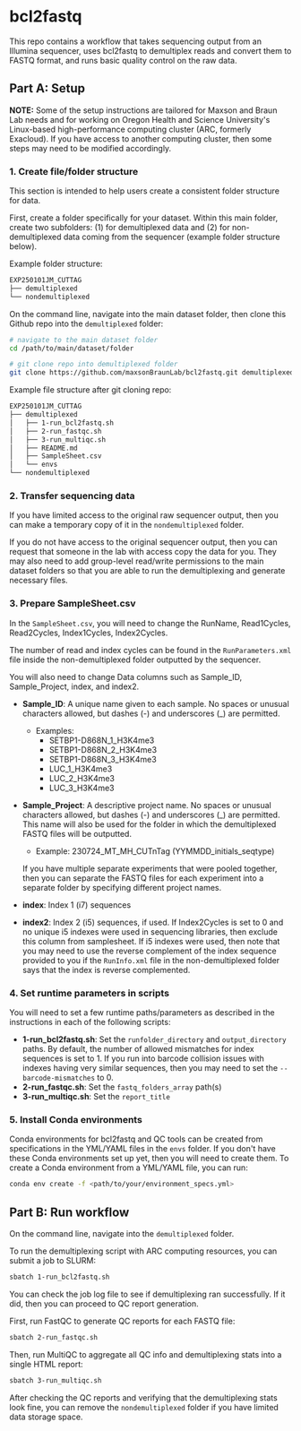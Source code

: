 # bcl2fastq

This repo contains a workflow that takes sequencing output from an Illumina sequencer, uses bcl2fastq to demultiplex reads and convert them to FASTQ format, and runs basic quality control on the raw data.

## Part A: Setup

**NOTE:** Some of the setup instructions are tailored for Maxson and Braun Lab needs and for working on Oregon Health and Science University's Linux-based high-performance computing cluster (ARC, formerly Exacloud). If you have access to another computing cluster, then some steps may need to be modified accordingly.


### 1. Create file/folder structure

This section is intended to help users create a consistent folder structure for data.

First, create a folder specifically for your dataset. Within this main folder, create two subfolders: (1) for demultiplexed data and (2) for non-demultiplexed data coming from the sequencer (example folder structure below).

Example folder structure:

```bash
EXP250101JM_CUTTAG
├── demultiplexed
└── nondemultiplexed
```

On the command line, navigate into the main dataset folder, then clone this Github repo into the `demultiplexed` folder:

```bash
# navigate to the main dataset folder
cd /path/to/main/dataset/folder

# git clone repo into demultiplexed folder
git clone https://github.com/maxsonBraunLab/bcl2fastq.git demultiplexed
```

Example file structure after git cloning repo:

```bash
EXP250101JM_CUTTAG
├── demultiplexed
│   ├── 1-run_bcl2fastq.sh
│   ├── 2-run_fastqc.sh
│   ├── 3-run_multiqc.sh
│   ├── README.md
│   ├── SampleSheet.csv
│   └── envs
└── nondemultiplexed
```


### 2. Transfer sequencing data

If you have limited access to the original raw sequencer output, then you can make a temporary copy of it in the `nondemultiplexed` folder.

If you do not have access to the original sequencer output, then you can request that someone in the lab with access copy the data for you. They may also need to add group-level read/write permissions to the main dataset folders so that you are able to run the demultiplexing and generate necessary files.


### 3. Prepare SampleSheet.csv

In the `SampleSheet.csv`, you will need to change the RunName, Read1Cycles, Read2Cycles, Index1Cycles, Index2Cycles.

The number of read and index cycles can be found in the `RunParameters.xml` file inside the non-demultiplexed folder outputted by the sequencer. 

You will also need to change Data columns such as Sample_ID, Sample_Project, index, and index2.

* __Sample_ID__: A unique name given to each sample. No spaces or unusual characters allowed, but dashes (-) and underscores (_) are permitted.
	- Examples: 
		- SETBP1-D868N_1_H3K4me3
		- SETBP1-D868N_2_H3K4me3
		- SETBP1-D868N_3_H3K4me3
		- LUC_1_H3K4me3
		- LUC_2_H3K4me3
		- LUC_3_H3K4me3

* __Sample_Project__: A descriptive project name. No spaces or unusual characters allowed, but dashes (-) and underscores (_) are permitted. This name will also be used for the folder in which the demultiplexed FASTQ files will be outputted. 
	- Example: 230724_MT_MH_CUTnTag (YYMMDD_initials_seqtype)

	If you have multiple separate experiments that were pooled together, then you can separate the FASTQ files for each experiment into a separate folder by specifying different project names.

* __index__: Index 1 (i7) sequences
* __index2__: Index 2 (i5) sequences, if used. If Index2Cycles is set to 0 and no unique i5 indexes were used in sequencing libraries, then exclude this column from samplesheet. If i5 indexes were used, then note that you may need to use the reverse complement of the index sequence provided to you if the `RunInfo.xml` file in the non-demultiplexed folder says that the index is reverse complemented.


### 4. Set runtime parameters in scripts

You will need to set a few runtime paths/parameters as described in the instructions in each of the following scripts:

* __1-run_bcl2fastq.sh__: Set the `runfolder_directory` and `output_directory` paths. By default, the number of allowed mismatches for index sequences is set to 1. If you run into barcode collision issues with indexes having very similar sequences, then you may need to set the `--barcode-mismatches` to 0.
* __2-run_fastqc.sh__: Set the `fastq_folders_array` path(s)
* __3-run_multiqc.sh__: Set the `report_title`


### 5. Install Conda environments

Conda environments for bcl2fastq and QC tools can be created from specifications in the YML/YAML files in the `envs` folder. If you don't have these Conda environments set up yet, then you will need to create them. To create a Conda environment from a YML/YAML file, you can run:

```bash
conda env create -f <path/to/your/environment_specs.yml>
```


## Part B: Run workflow

On the command line, navigate into the `demultiplexed` folder. 

To run the demultiplexing script with ARC computing resources, you can submit a job to SLURM:

```bash
sbatch 1-run_bcl2fastq.sh
```

You can check the job log file to see if demultiplexing ran successfully. If it did, then you can proceed to QC report generation.

First, run FastQC to generate QC reports for each FASTQ file:

```bash
sbatch 2-run_fastqc.sh
```

Then, run MultiQC to aggregate all QC info and demultiplexing stats into a single HTML report:

```bash
sbatch 3-run_multiqc.sh
```

After checking the QC reports and verifying that the demultiplexing stats look fine, you can remove the `nondemultiplexed` folder if you have limited data storage space.
